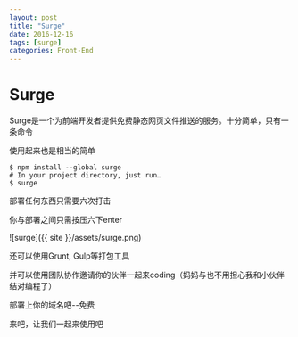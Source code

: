 ```yaml
---
layout: post
title: "Surge"
date: 2016-12-16
tags: [surge]
categories: Front-End
---
```


# Surge

Surge是一个为前端开发者提供免费静态网页文件推送的服务。十分简单，只有一条命令

使用起来也是相当的简单

```
$ npm install --global surge
# In your project directory, just run…
$ surge
```

部署任何东西只需要六次打击

你与部署之间只需按压六下enter

![surge]({{ site }}/assets/surge.png)

还可以使用Grunt, Gulp等打包工具

并可以使用团队协作邀请你的伙伴一起来coding（妈妈与也不用担心我和小伙伴结对编程了）

部署上你的域名吧--免费

来吧，让我们一起来使用吧
